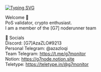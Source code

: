 [![Typing SVG](https://readme-typing-svg.herokuapp.com?color=%2336BCF7&lines=Welcome+to+my+GitHub+profile)](https://git.io/typing-svg)

Welcome 🤘  
PoS validator, crypto enthusiast.  
I am a member of the [G7] noderunner team  

  
💬 Socials  
Discord: [G7]AzaZLO#9213  
Personal Telegram: @azazloqi  
Team Telegram: https://t.me/g7monitor  
Notion: https://g7node.notion.site <br />
Teletype: https://teletype.in/@g7monitor  


